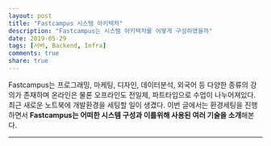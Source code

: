 ```yaml
---
layout: post
title: "Fastcampus 시스템 아키텍처"
description: "Fastcampus는 시스템 아키텍처를 어떻게 구성하였을까"
date: 2019-05-29
tags: [서버, Backend, Infra]
comments: true
share: true
---
```



Fastcampus는 프로그래밍, 마케팅, 디자인, 데이터분석, 외국어 등 다양한 종류의 강의가 존재하며 온라인은 물론 오프라인도 전일제, 파트타임으로 수업이 나누어져있다.   
최근 새로운 노트북에 개발환경을 세팅할 일이 생겼다. 이번 글에서는 환경세팅을 진행하면서 **Fastcampus는 어떠한 시스템 구성과 이를위해 사용된 여러 기술을 소개**해본다.

---

